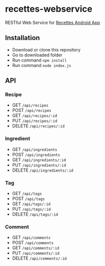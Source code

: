 # recettes-webservice
RESTful Web Service for [Recettes Android App](https://github.com/hieumt2198/Recettes)

## Installation
* Download or clone this repository
* Go to downloaded folder
* Run command `npm install`
* Run command `node index.js`

## API

### Recipe

* GET `/api/recipes`
* POST `/api/recipes`
* GET `/api/recipes/:id`
* PUT `/api/recipes/:id`
* DELETE `/api/recipes/:id`

### Ingredient

* GET `/api/ingredients`
* POST `/api/ingredients`
* GET `/api/ingredients/:id`
* PUT `/api/ingredients/:id`
* DELETE `/api/ingredients/:id`

### Tag

* GET `/api/tags`
* POST `/api/tags`
* GET `/api/tags/:id`
* PUT `/api/tags/:id`
* DELETE `/api/tags/:id`

### Comment

* GET `/api/comments`
* POST `/api/comments`
* GET `/api/comments/:id`
* PUT `/api/comments/:id`
* DELETE `/api/comments/:id`
